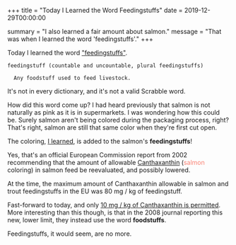 +++
title = "Today I Learned the Word Feedingstuffs"
date = 2019-12-29T00:00:00

summary = "I also learned a fair amount about salmon."
message = "That was when I learned the word 'feedingstuffs'."
+++

Today I learned the word ["feedingstuffs"](https://en.wiktionary.org/wiki/feedingstuff#English).

```
feedingstuff (countable and uncountable, plural feedingstuffs)

  Any foodstuff used to feed livestock.
```

It's not in every dictionary, and it's not a valid Scrabble word.

How did this word come up? I had heard previously that salmon is not naturally as pink as it is in supermarkets. I was wondering how this could be. Surely salmon aren't being colored during the packaging process, right? That's right, salmon are still that same color when they're first cut open.

The coloring, [I learned](https://ec.europa.eu/food/sites/food/files/safety/docs/animal-feed_additives_rules_scan-old_report_out81.pdf), is added to the salmon's **feedingstuffs**!

Yes, that's an official European Commission report from 2002 recommending that the amount of allowable [Canthaxanthin](https://en.wikipedia.org/wiki/Canthaxanthin) (<font color="salmon">salmon</font> coloring) in salmon feed be reevaluated, and possibly lowered.

At the time, the maximum amount of Canthaxanthin allowable in salmon and trout feedingstuffs in the EU was 80 mg / kg of feedingstuff.

Fast-forward to today, and only [10 mg / kg of Canthaxanthin is permitted](https://eur-lex.europa.eu/legal-content/EN/TXT/PDF/?uri=CELEX:32008R0775&qid=1577681296736&from=EN). More interesting than this though, is that in the 2008 journal reporting this new, lower limit, they instead use the word **foodstuffs**.

Feedingstuffs, it would seem, are no more.